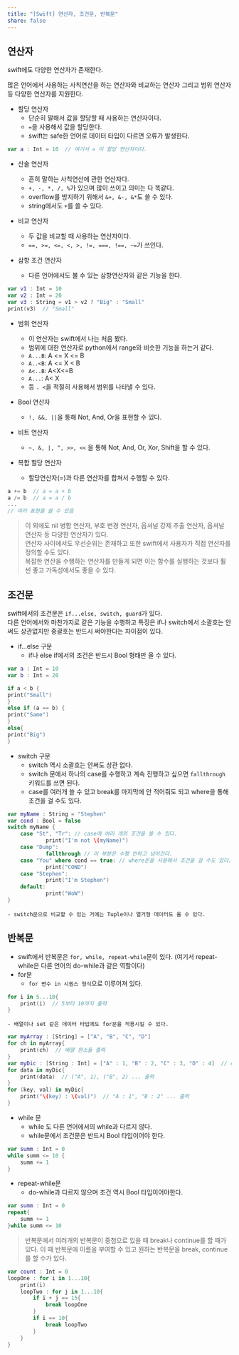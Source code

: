 ```yaml
---
title: "[Swift] 연산자, 조건문, 반복문"
share: false
---
```


## 연산자
swift에도 다양한 연산자가 존재한다.

많은 언어에서 사용하는 사칙연산을 하는 연산자와 비교하는 연산자 그리고 범위 연산자 등 다양한 연산자를 지원한다.

- 할당 연산자  
	- 단순히 말해서 값을 할당할 때 사용하는 연산자이다.  
	- `=`을 사용해서 값을 할당한다.  
	- swift는 safe한 언어로 데이터 타입이 다르면 오류가 발생한다.  
```swift
var a : Int = 10  // 여기서 = 이 할당 연산자이다.
```

- 산술 연산자  
	- 흔히 말하는 사칙연산에 관한 연산자다.  
	- `+, -, *, /, %`가 있으며 많이 쓰이고 의미는 다 똑같다.  
	- overflow를 방지하기 위해서 `&+, &-, &*`도 쓸 수 있다.
	- string에서도 `+`를 쓸 수 있다.  

- 비교 연산자  
	- 두 값을 비교할 때 사용하는 연산자이다.  
	- `==, >=, <=, <, >, !=, ===, !==, ~=`가 쓰인다.  

- 삼항 조건 연산자  
	- 다른 언어에서도 볼 수 있는 삼항연산자와 같은 기능을 한다.  
```swift
var v1 : Int = 10
var v2 : Int = 20
var v3 : String = v1 > v2 ? "Big" : "Small"
print(v3)  // "Small"
```

- 범위 연산자  
	- 이 연산자는 swift에서 나는 처음 봤다.  
	- 범위에 대한 연산자로 python에서 range와 비슷한 기능을 하는거 같다.  
	- `A...B`:  A <= X <= B  
	- `A..<B`: A <= X < B  
	- `A<..B`: A<X<=B  
	- `A...`: A< X  
	- 등 `. <`을 적절히 사용해서 범위를 나타낼 수 있다.  

- Bool 연산자  
	- `!, &&, ||`을 통해 Not, And, Or을 표현할 수 있다.

- 비트 연산자  
	- `~, &, |, ^, >>, <<` 을 통해 Not, And, Or, Xor, Shift을 할 수 있다.

- 복합 할당 연산자  
	- 할당연산자(=)과 다른 연산자를 합쳐서 수행할 수 있다.  
```swift
a += b  // a = a + b
a /= b  // a = a / b
...
// 여러 표현을 쓸 수 있음
```

> 이 외에도 nil 병합 연산자, 부호 변경 연산자, 옵셔널 강제 추출 연산자, 옵셔널 연산자 등 다양한 연산자가 있다.  
연산자 사이에서도 우선순위는 존재하고 또한 swift에서 사용자가 직접 연산자를 정의할 수도 있다.  
복잡한 연산을 수행하는 연산자를 만들게 되면 이는 함수를 실행하는 것보다 훨씬 좋고 가독성에서도 좋을 수 있다.

## 조건문
swift에서의 조건문은 `if...else, switch, guard`가 있다.  
다른 언어에서와 마찬가지로 같은 기능을 수행하고 특징은 if나 switch에서 소괄호는 안써도 상관없지만 중괄호는 반드시 써야한다는 차이점이 있다.  
- if...else 구문  
	- if나 else if에서의 조건은 반드시 Bool 형태만 올 수 있다.  

```swift
var a : Int = 10
var b : Int = 20

if a < b {
print("Small")
}
else if (a == b) {
print("Same")
}
else{
print("Big")
}
```

- switch 구문  
	- switch 역시 소괄호는 안써도 상관 없다.  
	- switch 문에서 하나의 case를 수행하고 계속 진행하고 싶으면 `fallthrough` 키워드를 쓰면 된다.
	- case를 여러개 쓸 수 있고 break를 마지막에 안 적어줘도 되고 where을 통해 조건을 걸 수도 있다.
```swift
var myName : String = "Stephen"
var cond : Bool = false
switch myName {
	case "St", "Tr": // case에 여러 개의 조건을 쓸 수 있다.
			print("I'm not \(myName)")
	case "Dump":
			fallthrough // 이 부분은 수행 안하고 넘어간다.
	case "You" where cond == true: // where문을 사용해서 조건을 걸 수도 있다.
			print("COND")
	case "Stephen":
			print("I'm Stephen")
	default:
			print("WoW")
}
```
	- switch문으로 비교할 수 있는 거에는 Tuple이나 열거형 데이터도 올 수 있다. 

## 반복문  
- swift에서 반복문은 `for, while, repeat-while`문이 있다. (여기서 repeat-while은 다른 언어의 do-while과 같은 역할이다)
- for문  
	- `for 변수 in 시퀀스 형식`으로 이루어져 있다.
```swift
for i in 5...10{
	print(i)  // 5부터 10까지 출력
}
```
	- 배열이나 set 같은 데이터 타입에도 for문을 적용시킬 수 있다.  
```swift
var myArray : [String] = ["A", "B", "C", "D"]
for ch in myArray{
	print(ch)  // 배열 원소들 출력
}
var myDic : [String : Int] = ["A" : 1, "B" : 2, "C" : 3, "D" : 4]  // dictionary도 가능 
for data in myDic{
	print(data)  // ("A", 1), ("B", 2) ... 출력
}
for (key, val) in myDic{
	print("\(key) : \(val)")  // "A : 1", "B : 2" ... 출력
}
```
- while 문
	- while 도 다른 언어에서의 while과 다르지 않다.
	- while문에서 조건문은 반드시 Bool 타입이어야 한다.
```swift
var summ : Int = 0
while summ <= 10 { 
	summ += 1
}
```

- repeat-while문
	- do-while과 다르지 않으며 조건 역시 Bool 타입이어야한다.
```swift
var summ : Int = 0
repeat{
	summ += 1
}while summ <= 10
```

> 반복문에서 여러개의 반복문이 중첩으로 있을 때 break나 continue를 할 때가 있다.
> 이 때 반복문에 이름을 부여할 수 있고 원하는 반복문을 break, continue를 할 수가 있다.  

```swift
var count : Int = 0
loopOne : for i in 1...10{
	print(i)
	loopTwo : for j in 1...10{
		if i + j == 15{
			break loopOne
		}
		if i == 10{
			break loopTwo
		}
	}
}
```
